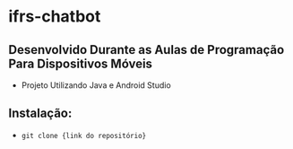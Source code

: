 # ifrs-chatbot
## Desenvolvido Durante as Aulas de Programação Para Dispositivos Móveis
* Projeto Utilizando Java e Android Studio
## Instalação:
* ```git clone {link do repositório}```